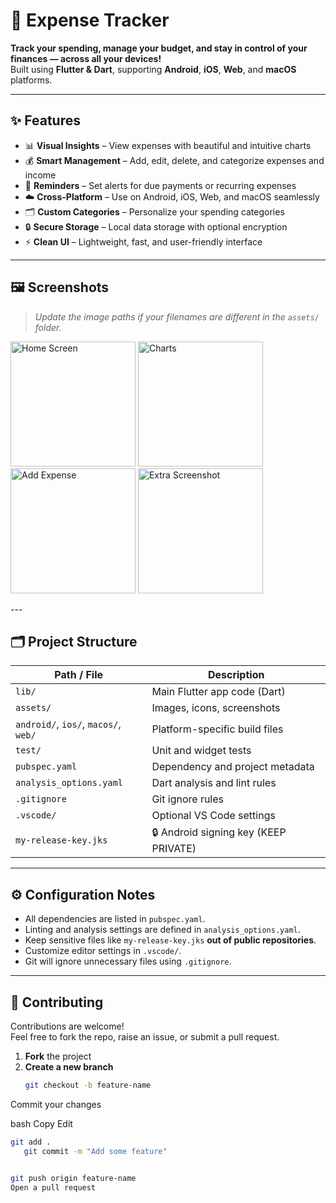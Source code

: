 # 💸 Expense Tracker

**Track your spending, manage your budget, and stay in control of your finances — across all your devices!**  
Built using **Flutter & Dart**, supporting **Android**, **iOS**, **Web**, and **macOS** platforms.

---

## ✨ Features

- 📊 **Visual Insights** – View expenses with beautiful and intuitive charts  
- 💰 **Smart Management** – Add, edit, delete, and categorize expenses and income  
- 🔔 **Reminders** – Set alerts for due payments or recurring expenses  
- ☁️ **Cross-Platform** – Use on Android, iOS, Web, and macOS seamlessly  
- 🗂️ **Custom Categories** – Personalize your spending categories  
- 🔒 **Secure Storage** – Local data storage with optional encryption  
- ⚡ **Clean UI** – Lightweight, fast, and user-friendly interface  

---

## 🖼️ Screenshots

> _Update the image paths if your filenames are different in the `assets/` folder._

<p float="left">
  <img src="https://res.cloudinary.com/deuhpyrku/image/upload/v1749314618/Screenshot_20250607-213111_vth4ur.png" alt="Home Screen" width="200"/>
  <img src="https://res.cloudinary.com/deuhpyrku/image/upload/v1749314617/Screenshot_20250607-213054_h4sdqb.png" alt="Charts" width="200"/>
  <img src="https://res.cloudinary.com/deuhpyrku/image/upload/v1749314617/Screenshot_20250607-213046_fezych.png" alt="Add Expense" width="200"/>
  <img src="https://res.cloudinary.com/deuhpyrku/image/upload/v1749314616/Screenshot_20250607-213102_ov6top.png" alt="Extra Screenshot" width="200"/>
</p>
---

## 🗂️ Project Structure

| Path / File                          | Description                             |
|-------------------------------------|-----------------------------------------|
| `lib/`                               | Main Flutter app code (Dart)            |
| `assets/`                            | Images, icons, screenshots              |
| `android/`, `ios/`, `macos/`, `web/` | Platform-specific build files           |
| `test/`                              | Unit and widget tests                   |
| `pubspec.yaml`                       | Dependency and project metadata         |
| `analysis_options.yaml`             | Dart analysis and lint rules            |
| `.gitignore`                         | Git ignore rules                        |
| `.vscode/`                           | Optional VS Code settings               |
| `my-release-key.jks`                | 🔒 Android signing key (KEEP PRIVATE)   |

---

## ⚙️ Configuration Notes

- All dependencies are listed in `pubspec.yaml`.
- Linting and analysis settings are defined in `analysis_options.yaml`.
- Keep sensitive files like `my-release-key.jks` **out of public repositories**.
- Customize editor settings in `.vscode/`.
- Git will ignore unnecessary files using `.gitignore`.

---

## 🙌 Contributing

Contributions are welcome!  
Feel free to fork the repo, raise an issue, or submit a pull request.

1. **Fork** the project  
2. **Create a new branch**  
   ```bash
   git checkout -b feature-name
Commit your changes

bash
Copy
Edit
  ```bash
  git add .
     git commit -m "Add some feature"


git push origin feature-name
Open a pull request
